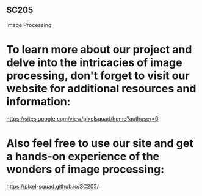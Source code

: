 ## SC205
Image Processing

# To learn more about our project and delve into the intricacies of image processing, don't forget to visit our website for additional resources and information: 
https://sites.google.com/view/pixelsquad/home?authuser=0

# Also feel free to use our site and get a hands-on experience of the wonders of image processing:
https://pixel-squad.github.io/SC205/
